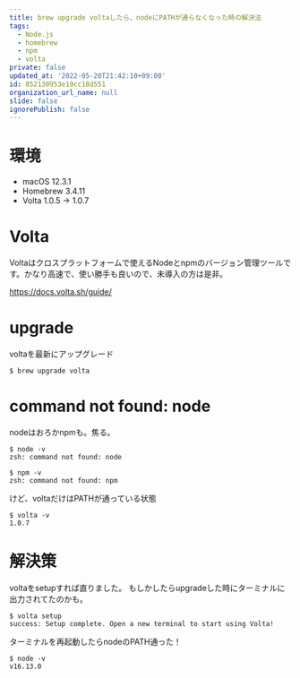 ```yaml
---
title: brew upgrade voltaしたら、nodeにPATHが通らなくなった時の解決法
tags:
  - Node.js
  - homebrew
  - npm
  - volta
private: false
updated_at: '2022-05-20T21:42:10+09:00'
id: 852130953e19cc18d551
organization_url_name: null
slide: false
ignorePublish: false
---
```

# 環境

- macOS 12.3.1
- Homebrew 3.4.11
- Volta 1.0.5 -> 1.0.7

# Volta

Voltaはクロスプラットフォームで使えるNodeとnpmのバージョン管理ツールです。かなり高速で、使い勝手も良いので、未導入の方は是非。

https://docs.volta.sh/guide/

# upgrade

voltaを最新にアップグレード

```terminal
$ brew upgrade volta
```

# command not found: node

nodeはおろかnpmも。焦る。

```terminal
$ node -v
zsh: command not found: node

$ npm -v
zsh: command not found: npm
```

けど、voltaだけはPATHが通っている状態

```terminal
$ volta -v
1.0.7
```

# 解決策

voltaをsetupすれば直りました。
もしかしたらupgradeした時にターミナルに出力されてたのかも。

```terminal
$ volta setup
success: Setup complete. Open a new terminal to start using Volta!
```

ターミナルを再起動したらnodeのPATH通った！

```terminal
$ node -v
v16.13.0
```
